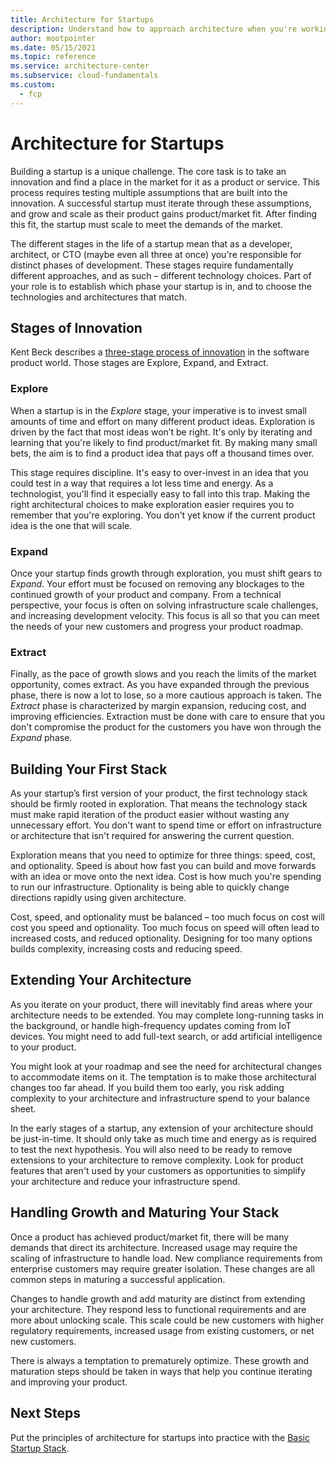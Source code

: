```yaml
---
title: Architecture for Startups
description: Understand how to approach architecture when you're working in a startup.
author: mootpointer
ms.date: 05/15/2021
ms.topic: reference
ms.service: architecture-center
ms.subservice: cloud-fundamentals
ms.custom:
  - fcp
---
```


# Architecture for Startups

Building a startup is a unique challenge. The core task is to take an innovation and find a place in the market for it as a product or service. This process requires testing multiple assumptions that are built into the innovation. A successful startup must iterate through these assumptions, and grow and scale as their product gains product/market fit. After finding this fit, the startup must scale to meet the demands of the market.

The different stages in the life of a startup mean that as a developer, architect, or CTO (maybe even all three at once) you're responsible for distinct phases of development. These stages require fundamentally different approaches, and as such – different technology choices. Part of your role is to establish which phase your startup is in, and to choose the technologies and architectures that match.

## Stages of Innovation

Kent Beck describes a [three-stage process of innovation](https://medium.com/@kentbeck_7670/fast-slow-in-3x-explore-expand-extract-6d4c94a7539) in the software product world. Those stages are Explore, Expand, and Extract.

<!-- Maybe include a picture – will need guidance on if we can... -->

### Explore

When a startup is in the _Explore_ stage, your imperative is to invest small amounts of time and effort on many different product ideas. Exploration is driven by the fact that most ideas won’t be right. It's only by iterating and learning that you're likely to find product/market fit. By making many small bets, the aim is to find a product idea that pays off a thousand times over.

This stage requires discipline. It's easy to over-invest in an idea that you could test in a way that requires a lot less time and energy. As a technologist, you'll find it especially easy to fall into this trap. Making the right architectural choices to make exploration easier requires you to remember that you're exploring. You don't yet know if the current product idea is the one that will scale.

### Expand

Once your startup finds growth through exploration, you must shift gears to _Expand_. Your effort must be focused on removing any blockages to the continued growth of your product and company. From a technical perspective, your focus is often on solving infrastructure scale challenges, and increasing development velocity. This focus is all so that you can meet the needs of your new customers and progress your product roadmap.

### Extract

Finally, as the pace of growth slows and you reach the limits of the market opportunity, comes extract. As you have expanded through the previous phase, there is now a lot to lose, so a more cautious approach is taken. The _Extract_ phase is characterized by margin expansion, reducing cost, and improving efficiencies. Extraction must be done with care to ensure that you don't compromise the product for the customers you have won through the _Expand_ phase.

## Building Your First Stack

As your startup’s first version of your product, the first technology stack should be firmly rooted in exploration. That means the technology stack must make rapid iteration of the product easier without wasting any unnecessary effort. You don't want to spend time or effort on infrastructure or architecture that isn't required for answering the current question.

Exploration means that you need to optimize for three things: speed, cost, and optionality. Speed is about how fast you can build and move forwards with an idea or move onto the next idea. Cost is how much you're spending to run our infrastructure. Optionality is being able to quickly change directions rapidly using given architecture.

Cost, speed, and optionality must be balanced – too much focus on cost will cost you speed and optionality. Too much focus on speed will often lead to increased costs, and reduced optionality. Designing for too many options builds complexity, increasing costs and reducing speed.

## Extending Your Architecture

As you iterate on your product, there will inevitably find areas where your architecture needs to be extended. You may complete long-running tasks in the background, or handle high-frequency updates coming from IoT devices. You might need to add full-text search, or add artificial intelligence to your product.

You might look at your roadmap and see the need for architectural changes to accommodate items on it. The temptation is to make those architectural changes too far ahead. If you build them too early, you risk adding complexity to your architecture and infrastructure spend to your balance sheet.

In the early stages of a startup, any extension of your architecture should be just-in-time. It should only take as much time and energy as is required to test the next hypothesis. You will also need to be ready to remove extensions to your architecture to remove complexity. Look for product features that aren't used by your customers as opportunities to simplify your architecture and reduce your infrastructure spend.

## Handling Growth and Maturing Your Stack

Once a product has achieved product/market fit, there will be many demands that direct its architecture. Increased usage may require the scaling of infrastructure to handle load. New compliance requirements from enterprise customers may require greater isolation. These changes are all common steps in maturing a successful application.

Changes to handle growth and add maturity are distinct from extending your architecture. They respond less to functional requirements and are more about unlocking scale. This scale could be new customers with higher regulatory requirements, increased usage from existing customers, or net new customers.

There is always a temptation to prematurely optimize. These growth and maturation steps should be taken in ways that help you continue iterating and improving your product.

## Next Steps

Put the principles of architecture for startups into practice with the [Basic Startup Stack](basic-startup-stack.md).
